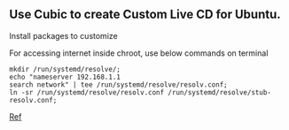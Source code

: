 ## Use Cubic to create Custom Live CD for Ubuntu.

Install packages to customize

For accessing internet inside chroot, use below commands on terminal

    mkdir /run/systemd/resolve/;
    echo "nameserver 192.168.1.1
    search network" | tee /run/systemd/resolve/resolv.conf;
    ln -sr /run/systemd/resolve/resolv.conf /run/systemd/resolve/stub-resolv.conf;

[Ref](https://askubuntu.com/questions/741753/how-to-use-cubic-to-create-a-custom-ubuntu-live-cd-image)
